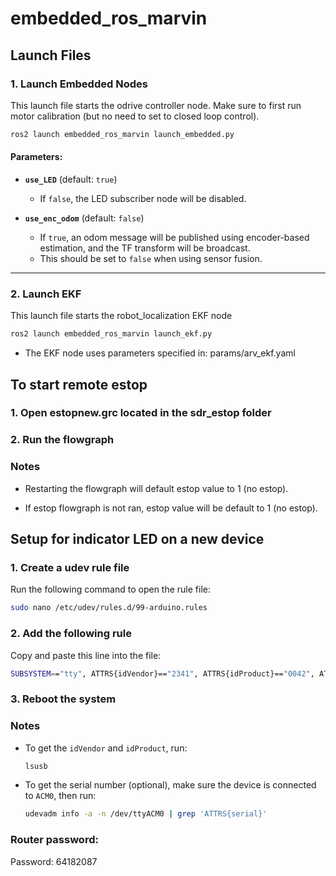 # embedded_ros_marvin

## **Launch Files**

### **1. Launch Embedded Nodes**
This launch file starts the odrive controller node. Make sure to first run motor calibration (but no need to set to closed loop control).

```sh
ros2 launch embedded_ros_marvin launch_embedded.py
```

#### **Parameters:**
- **`use_LED`** (default: `true`)
  - If `false`, the LED subscriber node will be disabled.
  
- **`use_enc_odom`** (default: `false`)
  - If `true`, an odom message will be published using encoder-based estimation, and the TF transform will be broadcast.
  - This should be set to `false` when using sensor fusion.

---

### **2. Launch EKF**
This launch file starts the robot_localization EKF node

```sh
ros2 launch embedded_ros_marvin launch_ekf.py
```

  - The EKF node uses parameters specified in: params/arv_ekf.yaml

## To start remote estop

### 1. Open estopnew.grc located in the sdr_estop folder

### 2. Run the flowgraph 

### Notes

- Restarting the flowgraph will default estop value to 1 (no estop).

- If estop flowgraph is not ran, estop value will be default to 1 (no estop).

## Setup for indicator LED on a new device

### 1. Create a udev rule file

Run the following command to open the rule file:
```bash
sudo nano /etc/udev/rules.d/99-arduino.rules
```

### 2. Add the following rule

Copy and paste this line into the file:
```bash
SUBSYSTEM=="tty", ATTRS{idVendor}=="2341", ATTRS{idProduct}=="0042", ATTRS{serial}=="557363130383514121D2", SYMLINK+="LED_Arduino", MODE="0666"
```

### 3. Reboot the system

### Notes

- To get the `idVendor` and `idProduct`, run:
  ```bash
  lsusb
  ```
- To get the serial number (optional), make sure the device is connected to `ACM0`, then run:
  ```bash
  udevadm info -a -n /dev/ttyACM0 | grep 'ATTRS{serial}'
  ```
### Router password:
Password: 64182087
